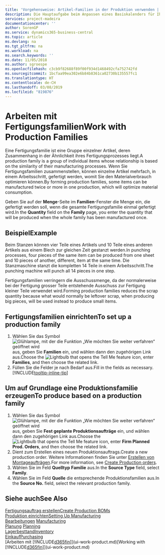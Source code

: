 ```yaml
---
title: 'Vorgehensweise: Artikel-Familien in der Produktion verwenden | Microsoft Docs'
description: Die Hauptaufgabe beim Anpassen eines Basiskalenders für Ihre Firma oder einen Ihrer Geschäftspartner ist, alle Änderungen am Status der Daten als freie Tage oder Arbeitstage einzugeben.
services: project-madeira
documentationcenter: ''
author: SorenGP
ms.service: dynamics365-business-central
ms.topic: article
ms.devlang: na
ms.tgt_pltfrm: na
ms.workload: na
ms.search.keywords: ''
ms.date: 11/05/2018
ms.author: sgroespe
ms.openlocfilehash: c3cb9f82688f89f00f934d1468492cfa752742fd
ms.sourcegitcommit: 1bcfaa99ea302e6b84b8361ca02730b135557fc1
ms.translationtype: HT
ms.contentlocale: de-CH
ms.lasthandoff: 03/08/2019
ms.locfileid: "819876"
---
```

# <a name="work-with-production-families"></a><span data-ttu-id="3db43-103">Arbeiten mit Fertigungsfamilien</span><span class="sxs-lookup"><span data-stu-id="3db43-103">Work with Production Families</span></span>
<span data-ttu-id="3db43-104">Eine Fertigungsfamilie ist eine Gruppe einzelner Artikel, deren Zusammenhang in der Ähnlichkeit ihres Fertigungsprozesses liegt.</span><span class="sxs-lookup"><span data-stu-id="3db43-104">A production family is a group of individual items whose relationship is based on the similarity of their manufacturing processes.</span></span> <span data-ttu-id="3db43-105">Wenn Sie Fertigungsfamilien zusammenstellen, können einzelne Artikel mehrfach, in einem Arbeitsschritt, gefertigt werden, womit Sie den Materialverbrauch optimieren können.</span><span class="sxs-lookup"><span data-stu-id="3db43-105">By forming production families, some items can be manufactured twice or more in one production, which will optimize material consumption.</span></span>

<span data-ttu-id="3db43-106">Geben Sie auf der **Menge**-Seite im **Familien**-Fenster die Menge ein, die gefertigt werden soll, wenn die gesamte Fertigungsfamilie einmal gefertigt wird.</span><span class="sxs-lookup"><span data-stu-id="3db43-106">In the **Quantity** field on the **Family** page, you enter the quantity that will be produced when the whole family has been manufactured once.</span></span>

## <a name="example"></a><span data-ttu-id="3db43-107">Beispiel</span><span class="sxs-lookup"><span data-stu-id="3db43-107">Example</span></span>
<span data-ttu-id="3db43-108">Beim Stanzen können vier Teile eines Artikels und 10 Teile eines anderen Artikels aus einem Blech zur gleichen Zeit gestanzt werden.</span><span class="sxs-lookup"><span data-stu-id="3db43-108">In punching processes, four pieces of the same item can be produced from one sheet and 10 pieces of another, different, item at the same time.</span></span> <span data-ttu-id="3db43-109">Die Stanzmaschine stanzt die kompletten 14 Teile in einem Arbeitsschritt.</span><span class="sxs-lookup"><span data-stu-id="3db43-109">The punching machine will punch all 14 pieces in one step.</span></span>

<span data-ttu-id="3db43-110">Fertigungsfamilien verringern die Ausschussmenge, da der normalerweise bei der Fertigung grosser Teile entstehende Ausschuss zur Fertigung kleiner Teile verwendet wird.</span><span class="sxs-lookup"><span data-stu-id="3db43-110">Forming production families reduces the scrap quantity because what would normally be leftover scrap, when producing big pieces, will be used instead to produce small items.</span></span>

## <a name="to-set-up-a-production-family"></a><span data-ttu-id="3db43-111">Fertigungsfamilien einrichten</span><span class="sxs-lookup"><span data-stu-id="3db43-111">To set up a production family</span></span>
1. <span data-ttu-id="3db43-112">Wählen Sie das Symbol ![Glühlampe, mit der die Funktion „Wie möchten Sie weiter verfahren“ geöffnet wird](media/ui-search/search_small.png "Wie möchten Sie weiter verfahren?") aus, geben Sie **Familien** ein, und wählen dann den zugehörigen Link aus.</span><span class="sxs-lookup"><span data-stu-id="3db43-112">Choose the ![Lightbulb that opens the Tell Me feature](media/ui-search/search_small.png "Tell me what you want to do") icon, enter **Families**, and then choose the related link.</span></span>
2. <span data-ttu-id="3db43-113">Füllen Sie die Felder je nach Bedarf aus.</span><span class="sxs-lookup"><span data-stu-id="3db43-113">Fill in the fields as necessary.</span></span> [!INCLUDE[tooltip-inline-tip](includes/tooltip-inline-tip_md.md)]

## <a name="to-produce-based-on-a-production-family"></a><span data-ttu-id="3db43-114">Um auf Grundlage eine Produktionsfamilie erzeugen</span><span class="sxs-lookup"><span data-stu-id="3db43-114">To produce based on a production family</span></span>
1. <span data-ttu-id="3db43-115">Wählen Sie das Symbol ![Glühlampe, mit der die Funktion „Wie möchten Sie weiter verfahren“ geöffnet wird](media/ui-search/search_small.png "Wie möchten Sie weiter verfahren?") aus, geben Sie **Fest geplante Produktionsaufträge** ein, und wählen dann den zugehörigen Link aus.</span><span class="sxs-lookup"><span data-stu-id="3db43-115">Choose the ![Lightbulb that opens the Tell Me feature](media/ui-search/search_small.png "Tell me what you want to do") icon, enter **Firm Planned Prod. Orders**, and then choose the related link.</span></span>
2. <span data-ttu-id="3db43-116">Dient zum Erstellen eines neuen Produktionsauftrags.</span><span class="sxs-lookup"><span data-stu-id="3db43-116">Create a new production order.</span></span> <span data-ttu-id="3db43-117">Weitere Informationen finden Sie unter [Erstellen von Montageaufträgen](production-how-to-create-production-orders.md).</span><span class="sxs-lookup"><span data-stu-id="3db43-117">For more information, see [Create Production orders](production-how-to-create-production-orders.md).</span></span>
3. <span data-ttu-id="3db43-118">Wählen Sie im Feld **Quelltyp** **Familie** aus.</span><span class="sxs-lookup"><span data-stu-id="3db43-118">In the **Source Type** field, select **Family**.</span></span>  
4. <span data-ttu-id="3db43-119">Wählen Sie im Feld **Quelle** die entsprechende Produktionsfamilien aus.</span><span class="sxs-lookup"><span data-stu-id="3db43-119">In the **Source No.** field, select the relevant production family.</span></span>

## <a name="see-also"></a><span data-ttu-id="3db43-120">Siehe auch</span><span class="sxs-lookup"><span data-stu-id="3db43-120">See Also</span></span>
[<span data-ttu-id="3db43-121">Fertigungsauftrag erstellen</span><span class="sxs-lookup"><span data-stu-id="3db43-121">Create Production BOMs</span></span>](production-how-to-create-production-boms.md)  
[<span data-ttu-id="3db43-122">Produktion einrichten</span><span class="sxs-lookup"><span data-stu-id="3db43-122">Setting Up Manufacturing</span></span>](production-configure-production-processes.md)  
<span data-ttu-id="3db43-123">[Bearbeitungen](production-manage-manufacturing.md)  </span><span class="sxs-lookup"><span data-stu-id="3db43-123">[Manufacturing](production-manage-manufacturing.md)  </span></span>  
<span data-ttu-id="3db43-124">[Planung](production-planning.md) </span><span class="sxs-lookup"><span data-stu-id="3db43-124">[Planning](production-planning.md) </span></span>  
[<span data-ttu-id="3db43-125">Lagerbesttand</span><span class="sxs-lookup"><span data-stu-id="3db43-125">Inventory</span></span>](inventory-manage-inventory.md)  
[<span data-ttu-id="3db43-126">Einkauf</span><span class="sxs-lookup"><span data-stu-id="3db43-126">Purchasing</span></span>](purchasing-manage-purchasing.md)  
<span data-ttu-id="3db43-127">[Arbeiten mit [!INCLUDE[d365fin](includes/d365fin_md.md)]](ui-work-product.md)</span><span class="sxs-lookup"><span data-stu-id="3db43-127">[Working with [!INCLUDE[d365fin](includes/d365fin_md.md)]](ui-work-product.md)</span></span>
